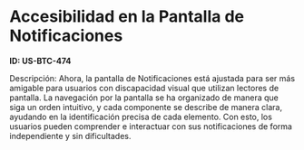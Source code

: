 # Accesibilidad en la Pantalla de Notificaciones

**ID: US-BTC-474**

Descripción: Ahora, la pantalla de Notificaciones está ajustada para ser más amigable para usuarios con discapacidad visual que utilizan lectores de pantalla. La navegación por la pantalla se ha organizado de manera que siga un orden intuitivo, y cada componente se describe de manera clara, ayudando en la identificación precisa de cada elemento. Con esto, los usuarios pueden comprender e interactuar con sus notificaciones de forma independiente y sin dificultades.